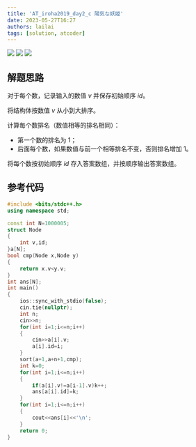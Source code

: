 ```yaml
---
title: 'AT_iroha2019_day2_c 陽気な妖姫'
date: 2023-05-27T16:27
authors: lailai
tags: [solution, atcoder]
---
```


[![](https://img.shields.io/badge/Luogu-AT__iroha2019__day2__c-blue?style=for-the-badge&logo=codeforces)](https://www.luogu.com.cn/problem/AT_iroha2019_day2_c)
[![](https://img.shields.io/badge/Luogu-Solution-blue?style=for-the-badge&logo=markdown)](https://www.luogu.com.cn/article/zwqdlgue)
[![](https://img.shields.io/badge/Blog-Solution-blue?style=for-the-badge&logo=markdown)](https://lailai.one/blog/solution/AT_iroha2019_day2_c)

<!-- truncate -->

## 解题思路

对于每个数，记录输入的数值 $v$ 并保存初始顺序 $id$。

将结构体按数值 $v$ 从小到大排序。

计算每个数排名（数值相等的排名相同）：

- 第一个数的排名为 $1$；
- 后面每个数，如果数值与前一个相等排名不变，否则排名增加 $1$。

将每个数按初始顺序 $id$ 存入答案数组，并按顺序输出答案数组。

## 参考代码

```cpp
#include <bits/stdc++.h>
using namespace std;

const int N=1000005;
struct Node
{
	int v,id;
}a[N];
bool cmp(Node x,Node y)
{
	return x.v<y.v;
}
int ans[N];
int main()
{
	ios::sync_with_stdio(false);
	cin.tie(nullptr);
	int n;
	cin>>n;
	for(int i=1;i<=n;i++)
	{
		cin>>a[i].v;
		a[i].id=i;
	}
	sort(a+1,a+n+1,cmp);
	int k=0;
	for(int i=1;i<=n;i++)
	{
		if(a[i].v!=a[i-1].v)k++;
		ans[a[i].id]=k;
	}
	for(int i=1;i<=n;i++)
	{
		cout<<ans[i]<<'\n';
	}
	return 0;
}
```
